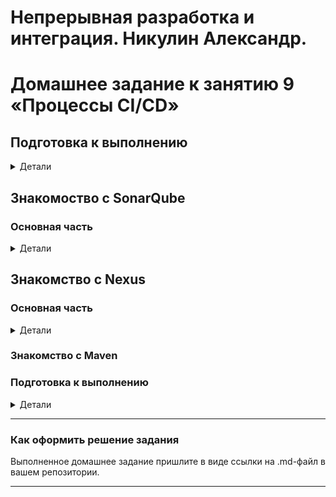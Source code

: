# Непрерывная разработка и интеграция. Никулин Александр. 
# Домашнее задание к занятию 9 «Процессы CI/CD»

## Подготовка к выполнению

<details>
  <summary>Детали</summary>

  1. Создайте два VM в Yandex Cloud с параметрами: 2CPU 4RAM Centos7 (остальное по минимальным требованиям).
      - ![alt text](imgs/image100.png)
  2. Пропишите в [inventory](./infrastructure/inventory/cicd/hosts.yml) [playbook](./infrastructure/site.yml) созданные хосты.
      - ![alt text](imgs/image99.png)
  3. Добавьте в [files](./infrastructure/files/) файл со своим публичным ключом (id_rsa.pub). Если ключ называется иначе — найдите таску в плейбуке, которая использует id_rsa.pub имя, и исправьте на своё.
      - ![alt text](imgs/image97.png)
  4. Запустите playbook, ожидайте успешного завершения.
      - пришлось править так же реcentosBase repo на vault и накатывать 12й постгрю
      - ![alt text](imgs/image96.png)
  5. Проверьте готовность SonarQube через [браузер](http://localhost:9000).
      - ![alt text](imgs/image94.png)
  6. Зайдите под admin\admin, поменяйте пароль на свой.
      - ![alt text](imgs/image95.png)
  7.  Проверьте готовность Nexus через [бразуер](http://localhost:8081).
      - ![alt text](imgs/image93.png)
  8. Подключитесь под admin\admin123, поменяйте пароль, сохраните анонимный доступ.
      - ![alt text](imgs/image92.png)

</details>

## Знакомоство с SonarQube

### Основная часть

<details>
  <summary>Детали</summary>

  1. Создайте новый проект, название произвольное.
      - ![alt text](imgs/image91.png)
  2. Скачайте пакет sonar-scanner, который вам предлагает скачать SonarQube.
      - ![alt text](imgs/image90.png)
      - ![alt text](imgs/image89.png)
  3. Сделайте так, чтобы binary был доступен через вызов в shell (или поменяйте переменную PATH, или любой другой, удобный вам способ).
      - ![alt text](imgs/image88.png)
  4. Проверьте `sonar-scanner --version`.
      - ![alt text](imgs/image88.png)
  5. Запустите анализатор против кода из директории [example](./example) с дополнительным ключом `-Dsonar.coverage.exclusions=fail.py`.
      - ![alt text](imgs/image87.png)
      - ![alt text](imgs/image86.png)
  6. Посмотрите результат в интерфейсе.
      - ![alt text](imgs/image85.png)
  7. Исправьте ошибки, которые он выявил, включая warnings.
      - ![alt text](imgs/image84.png)
  8. Запустите анализатор повторно — проверьте, что QG пройдены успешно.
      - ![alt text](imgs/image83.png)
  9. Сделайте скриншот успешного прохождения анализа, приложите к решению ДЗ.
      - ![alt text](imgs/image82.png)

</details>

## Знакомство с Nexus

### Основная часть

<details>
  <summary>Детали</summary>

  1. В репозиторий `maven-public` загрузите артефакт с GAV-параметрами:

  *    groupId: netology;
  *    artifactId: java;
  *    version: 8_282;
  *    classifier: distrib;
  *    type: tar.gz.

    - ![alt text](imgs/image81.png)
    - ![alt text](imgs/image80.png)
    - ![alt text](imgs/image79.png)
  2. В него же загрузите такой же артефакт, но с version: 8_102.
    - ![alt text](imgs/image78.png)
  3. Проверьте, что все файлы загрузились успешно.
    -![alt text](imgs/image77.png)
  4. В ответе пришлите файл `maven-metadata.xml` для этого артефекта.
    - ![alt text](imgs/image76.png)
    - [text](mvn/maven-metadata.xml)

</details>

### Знакомство с Maven

### Подготовка к выполнению

<details>
  <summary>Детали</summary>

  1. Скачайте дистрибутив с [maven](https://maven.apache.org/download.cgi).
  2. Разархивируйте, сделайте так, чтобы binary был доступен через вызов в shell (или поменяйте переменную PATH, или любой другой, удобный вам способ).
      - ![alt text](imgs/image75.png)
  3. Удалите из `apache-maven-<version>/conf/settings.xml` упоминание о правиле, отвергающем HTTP- соединение — раздел mirrors —> id: my-repository-http-unblocker.
      - не нашел такой строки
  4. Проверьте `mvn --version`.
      - ![alt text](imgs/image75.png)
  5. Заберите директорию [mvn](./mvn) с pom.
      - ![alt text](imgs/image74.png)

  ### Основная часть

  1. Поменяйте в `pom.xml` блок с зависимостями под ваш артефакт из первого пункта задания для Nexus (java с версией 8_282).
      - ![alt text](imgs/image73.png)
  2. Запустите команду `mvn package` в директории с `pom.xml`, ожидайте успешного окончания.
      - ![alt text](imgs/image72.png)
  3. Проверьте директорию `~/.m2/repository/`, найдите ваш артефакт.
      - ![alt text](imgs/image71.png)
  4. В ответе пришлите исправленный файл `pom.xml`.
      - [text](mvn/pom.xml)
</details>

---

### Как оформить решение задания

Выполненное домашнее задание пришлите в виде ссылки на .md-файл в вашем репозитории.

---
